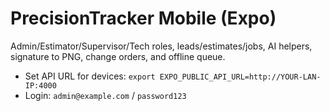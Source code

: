 # PrecisionTracker Mobile (Expo)

Admin/Estimator/Supervisor/Tech roles, leads/estimates/jobs, AI helpers, signature to PNG, change orders, and offline queue.

- Set API URL for devices: `export EXPO_PUBLIC_API_URL=http://YOUR-LAN-IP:4000`
- Login: `admin@example.com` / `password123`